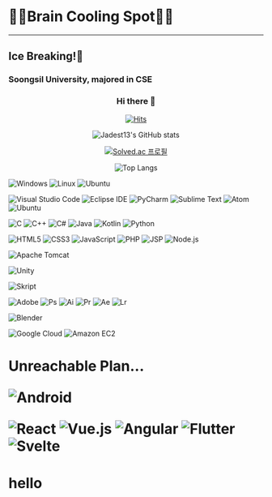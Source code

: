 # 🤸‍♂️Brain Cooling Spot🤸‍♀️

---

## Ice Breaking!🥶
### Soongsil University, majored in CSE

<div align="center">
  
  <!--
  ![header](https://capsule-render.vercel.app/api?type=waving&color=0:EEFF00,100:a82da8&height=400&section=header&text=Jadest13&fontSize=180)
  -->

  ### Hi there 👋
  [![Hits](https://hits.seeyoufarm.com/api/count/incr/badge.svg?url=https%3A%2F%2Fgithub.com%2FJadest13%2F&count_bg=%2379C83D&title_bg=%23000000&icon=twitch.svg&icon_color=%2379C83D&title=hits&edge_flat=false)](https://hits.seeyoufarm.com)
  
  <div align="center">
    
  ![Jadest13's GitHub stats](https://github-readme-stats.vercel.app/api?username=Jadest13&show_icons=true&theme=tokyonight)
    
  [![Solved.ac 프로필](http://mazassumnida.wtf/api/v2/generate_badge?boj=hyunsu11)](https://solved.ac/hyunsu11)
    
  </div>
  
  ![Top Langs](https://github-readme-stats.vercel.app/api/top-langs/?username=Jadest13&layout=Demo&theme=tokyonight)

</div>

<div align="left">

  ![Windows](https://img.shields.io/badge/Windows-0078D6.svg?style=for-the-badge&logo=Windows&logoColor=white)
  ![Linux](https://img.shields.io/badge/Linux-FCC624.svg?style=for-the-badge&logo=Linux&logoColor=white)
  ![Ubuntu](https://img.shields.io/badge/Ubuntu-E95420.svg?style=for-the-badge&logo=Ubuntu&logoColor=white)

  ![Visual Studio Code](https://img.shields.io/badge/vscode-007ACC.svg?style=for-the-badge&logo=Visual%20Studio%20Code&logoColor=white)
  ![Eclipse IDE](https://img.shields.io/badge/Eclipse%20IDE-2C2255.svg?style=for-the-badge&logo=Eclipse%20IDE&logoColor=white)
  ![PyCharm](https://img.shields.io/badge/PyCharm-000000.svg?style=for-the-badge&logo=PyCharm&logoColor=white)
  ![Sublime Text](https://img.shields.io/badge/Sublime%20Text-FF9800.svg?style=for-the-badge&logo=Sublime%20Text&logoColor=white)
  ![Atom](https://img.shields.io/badge/Atom-66595C.svg?style=for-the-badge&logo=Atom&logoColor=white)
  ![Ubuntu](https://img.shields.io/badge/Ubuntu-E95420.svg?style=for-the-badge&logo=Ubuntu&logoColor=white)

  ![C](https://img.shields.io/badge/C-00599C.svg?style=for-the-badge&logo=c&logoColor=white)
  ![C++](https://img.shields.io/badge/C++-00599C.svg?style=for-the-badge&logo=c%2B%2B&logoColor=white)
  ![C#](https://img.shields.io/badge/C%20Sharp-239120.svg?style=for-the-badge&logo=c%20Sharp&logoColor=white)
  ![Java](https://img.shields.io/badge/java-ED8B00.svg?style=for-the-badge&logo=Java&logoColor=white)
  ![Kotlin](https://img.shields.io/badge/Kotlin-7F52FF.svg?style=for-the-badge&logo=Kotlin&logoColor=white)
  ![Python](https://img.shields.io/badge/python-3776AB.svg?style=for-the-badge&logo=Python&logoColor=white)

  ![HTML5](https://img.shields.io/badge/html5-E34F26.svg?style=for-the-badge&logo=Html5&logoColor=white)
  ![CSS3](https://img.shields.io/badge/css3-1572B6.svg?style=for-the-badge&logo=Css3&logoColor=white)
  ![JavaScript](https://img.shields.io/badge/javascript-F7DF1E.svg?style=for-the-badge&logo=Javascript&logoColor=white)
  ![PHP](https://img.shields.io/badge/PHP-777BB4.svg?style=for-the-badge&logo=PHP&logoColor=white)
  ![JSP](https://img.shields.io/badge/JSP-F7DF1E.svg?style=for-the-badge&logo=JSP&logoColor=white)
  ![Node.js](https://img.shields.io/badge/Node.js-339933.svg?style=for-the-badge&logo=Node.js&logoColor=white)

  ![Apache Tomcat](https://img.shields.io/badge/Apache%20Tomcat-F8DC75.svg?style=for-the-badge&logo=Apache%20Tomcat&logoColor=white)

  ![Unity](https://img.shields.io/badge/Unity-FFFFFF.svg?style=for-the-badge&logo=Unity&logoColor=black)

  ![Skript](https://img.shields.io/badge/Skript-62B47A.svg?style=for-the-badge&logo=Minecraft&logoColor=white)

  ![Adobe](https://img.shields.io/badge/Adobe-FF0000.svg?style=for-the-badge&logo=Adobe&logoColor=white)
  ![Ps](https://img.shields.io/badge/Photoshop-31A8FF.svg?style=for-the-badge&logo=Adobe%20Photoshop&logoColor=white)
  ![Ai](https://img.shields.io/badge/Illustrator-FF9A00.svg?style=for-the-badge&logo=Adobe%20Illustrator&logoColor=white)
  ![Pr](https://img.shields.io/badge/Premier%20Pro-9999FF.svg?style=for-the-badge&logo=Adobe%20Premiere%20Pro&logoColor=white)
  ![Ae](https://img.shields.io/badge/After%20Effects-9999FF.svg?style=for-the-badge&logo=Adobe%20After%20Effects&logoColor=white)
  ![Lr](https://img.shields.io/badge/Lightroom-31A8FF.svg?style=for-the-badge&logo=Adobe%20Lightroom&logoColor=white)

  ![Blender](https://img.shields.io/badge/Blender-F5792A.svg?style=for-the-badge&logo=Blender&logoColor=white)

  ![Google Cloud](https://img.shields.io/badge/Google%20Cloud-4285F4.svg?style=for-the-badge&logo=Google%20Cloud&logoColor=white)
  ![Amazon EC2](https://img.shields.io/badge/Amazon%20EC2-FF9900.svg?style=for-the-badge&logo=Amazon%20EC2&logoColor=white)

  <h1/>Unreachable Plan...

  ![Android](https://img.shields.io/badge/Android-3DDC84.svg?style=for-the-badge&logo=Android&logoColor=white)

  ![React](https://img.shields.io/badge/React-61DAFB.svg?style=for-the-badge&logo=React&logoColor=white)
  ![Vue.js](https://img.shields.io/badge/Vue.js-4FC08D.svg?style=for-the-badge&logo=Vue.js&logoColor=white)
  ![Angular](https://img.shields.io/badge/Angular-DD0031.svg?style=for-the-badge&logo=Angular&logoColor=white)
  ![Flutter](https://img.shields.io/badge/Flutter-02569B.svg?style=for-the-badge&logo=Flutter&logoColor=white)
  ![Svelte](https://img.shields.io/badge/Svelte-FF3E00.svg?style=for-the-badge&logo=Svelte&logoColor=white)

</div>

<h1> hello </h1>
<!--
**Jadest13/Jadest13** is a ✨ _special_ ✨ repository because its `README.md` (this file) appears on your GitHub profile.

Here are some ideas to get you started:

- 🔭 I’m currently working on ...
- 🌱 I’m currently learning ...
- 👯 I’m looking to collaborate on ...
- 🤔 I’m looking for help with ...
- 💬 Ask me about ...
- 📫 How to reach me: ...
- 😄 Pronouns: ...
- ⚡ Fun fact: ...
-->
